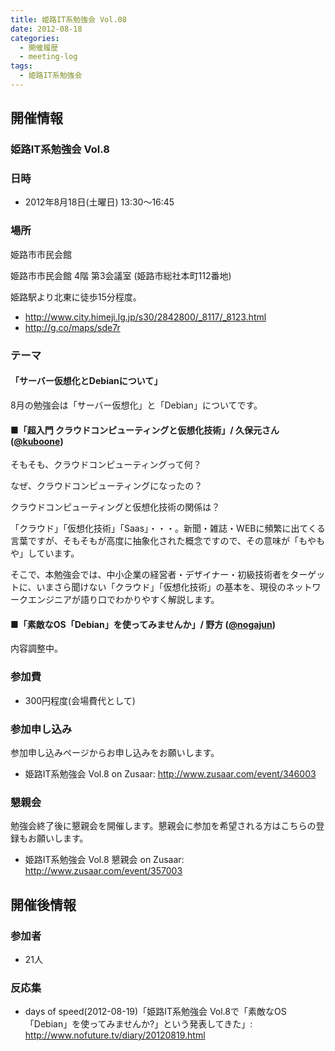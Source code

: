 ```yaml
---
title: 姫路IT系勉強会 Vol.08
date: 2012-08-18
categories:
  - 開催履歴
  - meeting-log
tags:
  - 姫路IT系勉強会
---
```


## 開催情報

### 姫路IT系勉強会 Vol.8

### 日時

- 2012年8月18日(土曜日) 13:30～16:45

### 場所

姫路市市民会館

姫路市市民会館 4階 第3会議室 (姫路市総社本町112番地)

姫路駅より北東に徒歩15分程度。

- <http://www.city.himeji.lg.jp/s30/2842800/_8117/_8123.html>
- <http://g.co/maps/sde7r>

### テーマ

#### 「サーバー仮想化とDebianについて」

8月の勉強会は「サーバー仮想化」と「Debian」についてです。

#### ■「超入門 クラウドコンピューティングと仮想化技術」/ 久保元さん ([@kuboone](https://twitter.com/#%21/kuboone))

そもそも、クラウドコンピューティングって何？

なぜ、クラウドコンピューティングになったの？

クラウドコンピューティングと仮想化技術の関係は？

「クラウド」「仮想化技術」「Saas」・・・。新聞・雑誌・WEBに頻繁に出てくる言葉ですが、そもそもが高度に抽象化された概念ですので、その意味が「もやもや」しています。

そこで、本勉強会では、中小企業の経営者・デザイナー・初級技術者をターゲットに、いまさら聞けない「クラウド」「仮想化技術」の基本を、現役のネットワークエンジニアが語り口でわかりやすく解説します。

#### ■「素敵なOS「Debian」を使ってみませんか」/ 野方 ([@nogajun](https://twitter.com/#%21/nogajun))

内容調整中。

### 参加費

- 300円程度(会場費代として)

### 参加申し込み

参加申し込みページからお申し込みをお願いします。

- 姫路IT系勉強会 Vol.8 on Zusaar: <http://www.zusaar.com/event/346003>

### 懇親会

勉強会終了後に懇親会を開催します。懇親会に参加を希望される方はこちらの登録もお願いします。

- 姫路IT系勉強会 Vol.8 懇親会 on Zusaar: <http://www.zusaar.com/event/357003>

## 開催後情報

### 参加者

- 21人

### 反応集

- days of speed(2012-08-19)「姫路IT系勉強会 Vol.8で「素敵なOS「Debian」を使ってみませんか?」という発表してきた」: <http://www.nofuture.tv/diary/20120819.html>
